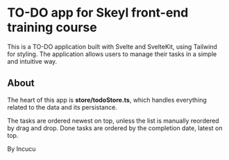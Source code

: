 # TO-DO app for Skeyl front-end training course

This is a TO-DO application built with Svelte and SvelteKit, using Tailwind for styling. The application allows users to manage their tasks in a simple and intuitive way.

## About

The heart of this app is **store/todoStore.ts**, which handles everything related to the data and its persistance.

The tasks are ordered newest on top, unless the list is manually reordered by drag and drop. Done tasks are ordered by the completion date, latest on top.

By Incucu